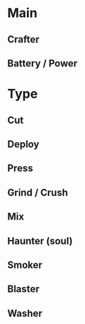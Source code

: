 # Main
## Crafter

## Battery / Power

# Type
## Cut
## Deploy
## Press
## Grind / Crush
## Mix
## Haunter (soul)
## Smoker
## Blaster
## Washer




